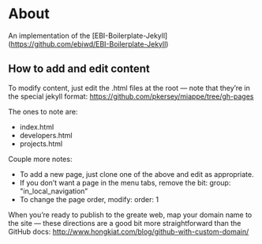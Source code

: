 # About
An implementation of the [EBI-Boilerplate-Jekyll] (https://github.com/ebiwd/EBI-Boilerplate-Jekyll) 

## How to add and edit content
To modify content, just edit the .html files at the root — note that they’re in the special jekyll format: https://github.com/pkersey/miappe/tree/gh-pages

The ones to note are:
- index.html
- developers.html
- projects.html

Couple more notes:
- To add a new page, just clone one of the above and edit as appropriate. 
- If you don’t want a page in the menu tabs, remove the bit: group: "in_local_navigation”
- To change the page order, modify: order: 1

When you’re ready to publish to the greate web,  map your domain name to the site — these directions are a good bit more straightforward than the GitHub docs: http://www.hongkiat.com/blog/github-with-custom-domain/ 
